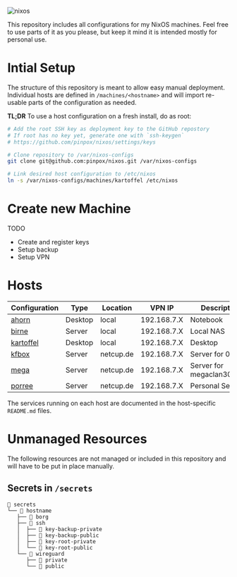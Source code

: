 ![nixos](https://socialify.git.ci/pinpox/nixos/image?description=1&descriptionEditable=My%20NixOS%20Configurations&font=Source%20Code%20Pro&forks=1&issues=1&logo=https%3A%2F%2Fpablo.tools%2Fnixoscolorful.svg&owner=1&pattern=Circuit%20Board&pulls=1&stargazers=1&theme=Light)

This repository includes all configurations for my NixOS machines. Feel free to
use parts of it as you please, but keep it mind it is intended mostly for
personal use.

# Intial Setup

The structure of this repository is meant to allow easy manual deployment.
Individual hosts are defined in `/machines/<hostname>` and will import
re-usable parts of the configuration as needed. 

**TL;DR** To use a host configuration on a fresh install, do as root:
```bash
# Add the root SSH key as deployment key to the GitHub repostory
# If root has no key yet, generate one with `ssh-keygen`
# https://github.com/pinpox/nixos/settings/keys

# Clone repository to /var/nixos-configs
git clone git@github.com:pinpox/nixos.git /var/nixos-configs

# Link desired host configuration to /etc/nixos
ln -s /var/nixos-configs/machines/kartoffel /etc/nixos
```

# Create new Machine

TODO
- Create and register keys
- Setup backup
- Setup VPN

# Hosts

| Configuration                       | Type      | Location    | VPN IP | Description                  |
| ----------------------------------- | --------- | ----------- | ------ | ---------------------------- |
| [ahorn](./machines/ahorn)           | Desktop   | local       | 192.168.7.X | Notebook                     |
| [birne](./machines/birne)           | Server    | local       | 192.168.7.X | Local NAS                    |
| [kartoffel](./machines/kartoffel)   | Desktop   | local       | 192.168.7.X | Desktop                      |
| [kfbox](./machines/kfbox)           | Server    | netcup.de   | 192.168.7.X | Server for 0cx.de            |
| [mega](./machines/mega)             | Server    | netcup.de   | 192.168.7.X | Server for megaclan3000.de   |
| [porree](./machines/porree)         | Server    | netcup.de   | 192.168.7.X | Personal Server              |

The services running on each host are documented in the host-specific
`README.md` files.

# Unmanaged Resources

The following resources are not managed or included in this repository and will
have to be put in place manually.

## Secrets in `/secrets`
```
 secrets
└──  hostname
   ├──  borg
   ├──  ssh
   │  ├──  key-backup-private
   │  ├──  key-backup-public
   │  ├──  key-root-private
   │  └──  key-root-public
   └──  wireguard
      ├──  private
      └──  public
```
